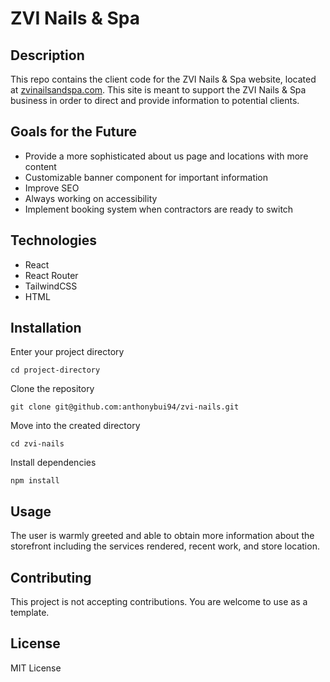 # ZVI Nails & Spa

## Description

This repo contains the client code for the ZVI Nails & Spa website, located at [zvinailsandspa.com](https://www.zvinailsandspa.com/). This site is meant to support the ZVI Nails & Spa business in order to direct and provide information to potential clients. 

## Goals for the Future

- Provide a more sophisticated about us page and locations with more content
- Customizable banner component for important information
- Improve SEO
- Always working on accessibility
- Implement booking system when contractors are ready to switch

## Technologies

- React
- React Router
- TailwindCSS
- HTML

## Installation

Enter your project directory

`cd project-directory`

Clone the repository

`git clone git@github.com:anthonybui94/zvi-nails.git`

Move into the created directory

`cd zvi-nails`

Install dependencies

`npm install`

## Usage

The user is warmly greeted and able to obtain more information about the storefront including the services rendered, recent work, and store location.

## Contributing

This project is not accepting contributions. You are welcome to use as a template.

## License

MIT License
